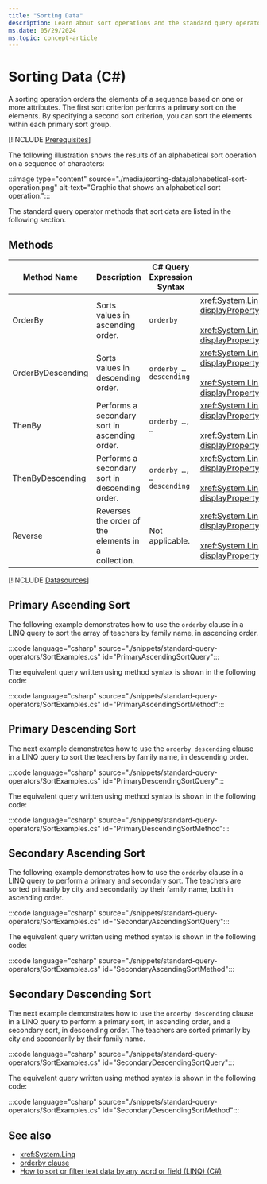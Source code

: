 ```yaml
---
title: "Sorting Data"
description: Learn about sort operations and the standard query operator methods that perform sort operations in LINQ in C#.  
ms.date: 05/29/2024
ms.topic: concept-article
---
```

# Sorting Data (C#)

A sorting operation orders the elements of a sequence based on one or more attributes. The first sort criterion performs a primary sort on the elements. By specifying a second sort criterion, you can sort the elements within each primary sort group.

[!INCLUDE [Prerequisites](../includes/linq-syntax.md)]

The following illustration shows the results of an alphabetical sort operation on a sequence of characters:

:::image type="content" source="./media/sorting-data/alphabetical-sort-operation.png" alt-text="Graphic that shows an alphabetical sort operation.":::

The standard query operator methods that sort data are listed in the following section.

## Methods

|Method Name|Description|C# Query Expression Syntax|More Information|
|-----------------|-----------------|---------------------------------|----------------------|
|OrderBy|Sorts values in ascending order.|`orderby`|<xref:System.Linq.Enumerable.OrderBy%2A?displayProperty=nameWithType><br /><br /> <xref:System.Linq.Queryable.OrderBy%2A?displayProperty=nameWithType>|
|OrderByDescending|Sorts values in descending order.|`orderby … descending`|<xref:System.Linq.Enumerable.OrderByDescending%2A?displayProperty=nameWithType><br /><br /> <xref:System.Linq.Queryable.OrderByDescending%2A?displayProperty=nameWithType>|
|ThenBy|Performs a secondary sort in ascending order.|`orderby …, …`|<xref:System.Linq.Enumerable.ThenBy%2A?displayProperty=nameWithType><br /><br /> <xref:System.Linq.Queryable.ThenBy%2A?displayProperty=nameWithType>|
|ThenByDescending|Performs a secondary sort in descending order.|`orderby …, … descending`|<xref:System.Linq.Enumerable.ThenByDescending%2A?displayProperty=nameWithType><br /><br /> <xref:System.Linq.Queryable.ThenByDescending%2A?displayProperty=nameWithType>|
|Reverse|Reverses the order of the elements in a collection.|Not applicable.|<xref:System.Linq.Enumerable.Reverse%2A?displayProperty=nameWithType><br /><br /> <xref:System.Linq.Queryable.Reverse%2A?displayProperty=nameWithType>|

[!INCLUDE [Datasources](../includes/data-sources-definition.md)]

## Primary Ascending Sort

The following example demonstrates how to use the `orderby` clause in a LINQ query to sort the array of teachers by family name, in ascending order.

:::code language="csharp" source="./snippets/standard-query-operators/SortExamples.cs" id="PrimaryAscendingSortQuery":::

The equivalent query written using method syntax is shown in the following code:

:::code language="csharp" source="./snippets/standard-query-operators/SortExamples.cs" id="PrimaryAscendingSortMethod":::

## Primary Descending Sort

The next example demonstrates how to use the `orderby descending` clause in a LINQ query to sort the teachers by family name, in descending order.

:::code language="csharp" source="./snippets/standard-query-operators/SortExamples.cs" id="PrimaryDescendingSortQuery":::

The equivalent query written using method syntax is shown in the following code:

:::code language="csharp" source="./snippets/standard-query-operators/SortExamples.cs" id="PrimaryDescendingSortMethod":::

## Secondary Ascending Sort

The following example demonstrates how to use the `orderby` clause in a LINQ query to perform a primary and secondary sort. The teachers are sorted primarily by city and secondarily by their family name, both in ascending order.

:::code language="csharp" source="./snippets/standard-query-operators/SortExamples.cs" id="SecondaryAscendingSortQuery":::

The equivalent query written using method syntax is shown in the following code:

:::code language="csharp" source="./snippets/standard-query-operators/SortExamples.cs" id="SecondaryAscendingSortMethod":::

## Secondary Descending Sort

The next example demonstrates how to use the `orderby descending` clause in a LINQ query to perform a primary sort, in ascending order, and a secondary sort, in descending order. The teachers are sorted primarily by city and secondarily by their family name.

:::code language="csharp" source="./snippets/standard-query-operators/SortExamples.cs" id="SecondaryDescendingSortQuery":::

The equivalent query written using method syntax is shown in the following code:

:::code language="csharp" source="./snippets/standard-query-operators/SortExamples.cs" id="SecondaryDescendingSortMethod":::

## See also

- <xref:System.Linq>
- [orderby clause](../../language-reference/keywords/orderby-clause.md)
- [How to sort or filter text data by any word or field (LINQ) (C#)](../how-to-query-strings.md)
